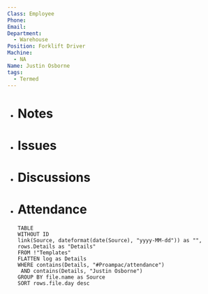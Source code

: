 ```yaml
---
Class: Employee
Phone: 
Email: 
Department:
  - Warehouse
Position: Forklift Driver
Machine:
  - NA
Name: Justin Osborne
tags:
  - Termed
---
```

- # Notes
- # Issues
- # Discussions
- # Attendance
  
  ```dataview
  TABLE
  WITHOUT ID
  link(Source, dateformat(date(Source), "yyyy-MM-dd")) as "",
  rows.Details as "Details"
  FROM !"Templates"
  FLATTEN log as Details
  WHERE contains(Details, "#Proampac/attendance")
   AND contains(Details, "Justin Osborne")
  GROUP BY file.name as Source
  SORT rows.file.day desc
  ```